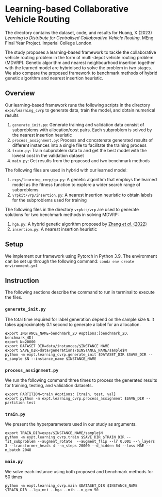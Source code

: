 # Learning-based Collaborative Vehicle Routing
The directory contains the dataset, code, and results for Huang, X (2023) *Learning to Distribute for Centralised Collaborative Vehicle Routing*. MEng Final Year Project. Imperial College London. 

The study proposes a learning-based framework to tackle the collaborative vehicle routing problem in the form of multi-depot vehicle routing problem (MDVRP). Genetic algorithm and nearest neighbourhood insertion together
with the learned model are hybridised to solve the problem in two stages. We also compare the proposed framework to benchmark methods of hybrid genetic algorithm and nearest insertion heuristic.

## Overview
Our learning-based framework runs the following scripts in the directory `exps/learning_cvrp` to generate data, train the model, and obtain numerical results
1. `generate_init.py`: Generate training and validation data consist of subproblems with allocation/cost pairs. Each subproblem is solved by the nearest insertion heuristic
2. `process_assignment.py`: Process and concatenate generated results of different instances into a single file to facilitate the training process
3. `train.py`: Train subproblem data to and get the best model with the lowest cost in the validation dataset
4. `main.py`: Get results from the proposed and two benchmark methods

The following files are used in hybrid with our learned model:
1. `exps/learning_cvrp/ga.py`: A genetic algorithm that employs the learned model as the fitness function to explore a wider search range of subproblems
2. `vrpkit/vrp/insertion.py`: A nearest insertion heuristic to obtain labels for the subproblems used for training

The following files in the directory `vrpkit/vrp` are used to generate solutions for two benchmark methods in solving MDVRP:
1. `hga.py`: A hybrid genetic algorithm proposed by [Zhang *et al.* (2022)](https://www.ifaamas.org/Proceedings/aamas2022/pdfs/p1473.pdf)
2. `insertion.py`: A nearest insertion heuristic

## Setup
We implement our framework using Pytorch in Python 3.9. The environment can be set up through the following command:
`conda env create environment.yml`

## Instruction
The following sections describe the command to run in terminal to execute the files.
### `generate_init.py`
The total time required for label generation depend on the sample size `N`. It takes approximately 0.1 second to generate a label for an allocation. 
```commandline
export INSTANCE_NAME=benchmark_2D #options:[benchmark_2D, benchmark_4D]
export N=20000
export DATASET_DIR=data/instances/$INSTANCE_NAME
export SAVE_DIR=data/generations/$INSTANCE_NAME/sample$N
python -m expt.learning_cvrp.generate_init $DATASET_DIR $SAVE_DIR --n_sample $N --instance_name $INSTANCE_NAME
```
### `process_assignment.py`
We run the following command three times to process the generated results for training, testing, and validation datasets.
```commandline
export PARTITION=train #options: [train, test, val]
export python -m expt.learning_cvrp.process_assignment $SAVE_DIR --partition test 
```
### `train.py`
We present the hyperparameters used in our study as arguments.
```commandline
export TRAIN_DIR=exps/$INSTANCE_NAME/sample$N 
python -m expt.learning_cvrp.train $SAVE_DIR $TRAIN_DIR --fit_subproblem --augment_rotate  --augment_flip --lr 0.001 --n_layers 3 --transformer_heads 4 --n_steps 20000 --d_hidden 64 --loss MAE --n_batch 2048
```
### `main.py`
We solve each instance using both proposed and benchmark methods for 50 times
```commandline
python -m expt.learning_cvrp.main $DATASET_DIR $INSTANCE_NAME $TRAIN_DIR --lga_nni --hga --nih --n_gen 50
```
